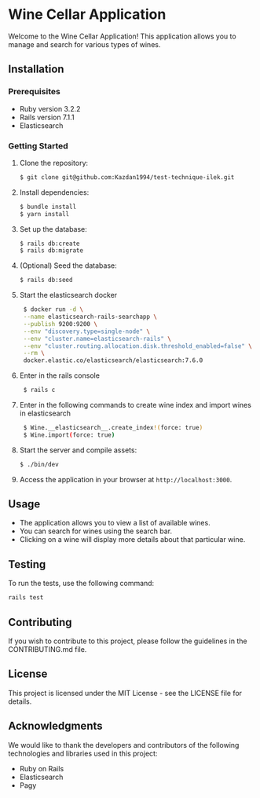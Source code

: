# Wine Cellar Application

Welcome to the Wine Cellar Application! This application allows you to manage and search for various types of wines.

## Installation

### Prerequisites

- Ruby version 3.2.2
- Rails version 7.1.1
- Elasticsearch

### Getting Started

1. Clone the repository:

   ```bash
   $ git clone git@github.com:Kazdan1994/test-technique-ilek.git
   ```

2. Install dependencies:

   ```bash
   $ bundle install
   $ yarn install
   ```

3. Set up the database:

   ```bash
   $ rails db:create
   $ rails db:migrate
   ```

4. (Optional) Seed the database:

   ```bash
   $ rails db:seed
   ```

5. Start the elasticsearch docker

   ```bash
    $ docker run -d \
    --name elasticsearch-rails-searchapp \
    --publish 9200:9200 \
    --env "discovery.type=single-node" \
    --env "cluster.name=elasticsearch-rails" \
    --env "cluster.routing.allocation.disk.threshold_enabled=false" \
    --rm \
    docker.elastic.co/elasticsearch/elasticsearch:7.6.0
   ```

6. Enter in the rails console

   ```bash
    $ rails c
   ```

7. Enter in the following commands to create wine index and import wines in elasticsearch

   ```bash
    $ Wine.__elasticsearch__.create_index!(force: true)
    $ Wine.import(force: true)
   ```

8. Start the server and compile assets:

   ```bash
   $ ./bin/dev
   ```

9. Access the application in your browser at `http://localhost:3000`.

## Usage

- The application allows you to view a list of available wines.
- You can search for wines using the search bar.
- Clicking on a wine will display more details about that particular wine.

## Testing

To run the tests, use the following command:

```bash
rails test
```

## Contributing

If you wish to contribute to this project, please follow the guidelines in the CONTRIBUTING.md file.

## License

This project is licensed under the MIT License - see the LICENSE file for details.

## Acknowledgments

We would like to thank the developers and contributors of the following technologies and libraries used in this project:

- Ruby on Rails
- Elasticsearch
- Pagy

